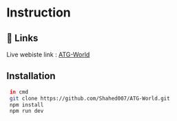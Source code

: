 # Instruction

## 🔗 Links
Live webiste link :
[ATG-World](https://658448491eb6070106c8b65f--storied-cheesecake-f1e667.netlify.app)


## Installation


```bash
 in cmd
 git clone https://github.com/Shahed007/ATG-World.git
 npm install 
 npm run dev
```

